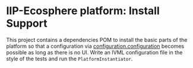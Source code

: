 # IIP-Ecosphere platform: Install Support

This project contains a dependencies POM to install the basic parts of the platform so that a configuration via [configuration.configuration](../configuration/configuration/README.md) becomes possible as long as there is no UI. Write an IVML configuration file in the style of the tests and run the `PlatformInstantiator`.